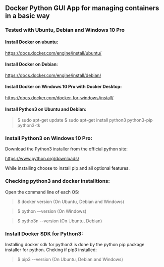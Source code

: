 
## Docker Python GUI App for managing containers in a basic way

### Tested with Ubuntu, Debian and Windows 10 Pro

#### Install Docker on ubuntu:
https://docs.docker.com/engine/install/ubuntu/

#### Install Docker on Debian:
https://docs.docker.com/engine/install/debian/

#### Install Docker on Windows 10 Pro with Docker Desktop:
https://docs.docker.com/docker-for-windows/install/

#### Install Python3 on Ubuntu and Debian:
>$ sudo apt-get update
>$ sudo apt-get install python3 python3-pip python3-tk

### Install Python3 on Windows 10 Pro:
Download the Python3 installer from the official python site:

https://www.python.org/downloads/

While installing choose to install pip and all optional features.

### Checking python3 and docker installtions:
Open the command line of each OS:
>$ docker version (On Ubuntu, Debian and Windows)

>$ python --version (On Windows)

>$ pytho3n --version (On Ubuntu, Debian)

### Install Docker SDK for Python3:
Installing docker sdk for python3 is done by the python pip package installer for python.
Cheking if pip3 installed:
>$ pip3 --version (On Ubuntu, Debian and Windows)
